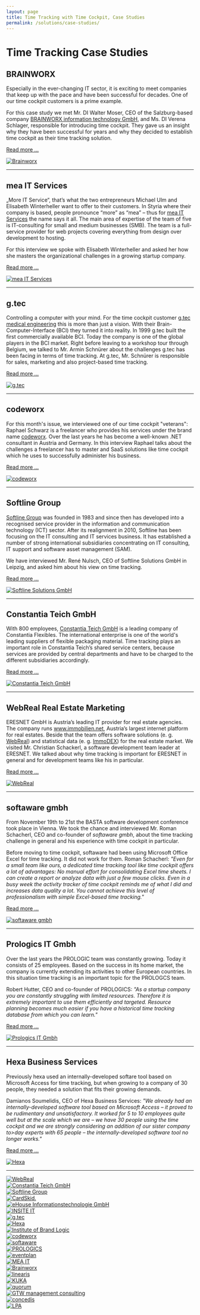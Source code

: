 ```yaml
---
layout: page
title: Time Tracking with Time Cockpit, Case Studies
permalink: /solutions/case-studies/
---
```


<h1 xmlns="http://www.w3.org/1999/xhtml">Time Tracking Case Studies
		</h1><h2 xmlns="http://www.w3.org/1999/xhtml">BRAINWORX
		</h2><div class="row" xmlns="http://www.w3.org/1999/xhtml">
  <div class="col-sm-12 col-md-8">
    <p>Especially in the ever-changing IT sector, it is exciting to meet companies that keep up with the pace and have been successful for decades. One of our time cockpit customers is a prime example.
				</p>
    <p>For this case study we met Mr. DI Walter Moser, CEO of the Salzburg-based company <a title="Brainworx information technology GmbH" href="http://www.brainworx.at/" target="_blank">BRAINWORX information technology GmbH</a>, and Ms. DI Verena Schlager, responsible for introducing time cockpit. They gave us an insight why they have been successful for years and why they decided to establish time cockpit as their time tracking solution.
				</p>
    <p>
      <a href="{{site.baseurl}}/loesungen/case-studies/Brainworx/" title="Time Tracking at Brainworx with Time Cockpit">Read more ...</a>
    </p>
  </div>
  <div class="col-sm-12 col-md-4">
    <a href="{{site.baseurl}}/loesungen/case-studies/Brainworx/" title="Time Tracking at Brainworx with Time Cockpit">
      <img src="{{site.baseurl}}/content/images/customer_logos/brainworx_logo_246.jpg" alt="Brainworx" title="Brainworx" />
    </a>
  </div>
</div><hr xmlns="http://www.w3.org/1999/xhtml" /><h2 xmlns="http://www.w3.org/1999/xhtml">mea IT Services
		</h2><div class="row" xmlns="http://www.w3.org/1999/xhtml">
  <div class="col-sm-12 col-md-8">
    <p>„More IT Service“, that’s what the two entrepreneurs Michael Ulm and Elisabeth Winterheller want to offer to their customers. In Styria where their company is based, people pronounce “more” as “mea” – thus for <a href="http://www.mea-it.com/" title="mea IT Services" target="_blank">mea IT Services</a> the name says it all. The main area of expertise of the team of five is IT-consulting for small and medium businesses (SMB). The team is a full-service provider for web projects covering everything from design over development to hosting.
				</p>
    <p>For this interview we spoke with Elisabeth Winterheller and asked her how she masters the organizational challenges in a growing startup company.
				</p>
    <p>
      <a href="{{site.baseurl}}/loesungen/case-studies/Zeiterfassung-bei-mea-IT-Services-mit-time-cockpit/" title="Time Tracking at mea IT Services with Time Cockpit">Read more ...</a>
    </p>
  </div>
  <div class="col-sm-12 col-md-4">
    <a href="{{site.baseurl}}/loesungen/case-studies/Zeiterfassung-bei-mea-IT-Services-mit-time-cockpit/" title="Time Tracking at mea IT Services with Time Cockpit">
      <img src="{{site.baseurl}}/content/images/customer_logos/mea_it_services_logo_246.png" alt="mea IT Services" title="mea IT Services" />
    </a>
  </div>
</div><hr xmlns="http://www.w3.org/1999/xhtml" /><h2 xmlns="http://www.w3.org/1999/xhtml">g.tec
		</h2><div class="row" xmlns="http://www.w3.org/1999/xhtml">
  <div class="col-sm-12 col-md-8">
    <p>Controlling a computer with your mind. For the time cockpit customer <a href="http://www.gtec.at/" title="g.tec" target="_blank">g.tec medical engineering</a> this is more than just a vision. With their Brain-Computer-Interface (BCI) they turned it into reality. In 1999 g.tec built the first commercially available BCI. Today the company is one of the global players in the BCI market. Right before leaving to a workshop tour through Belgium, we talked to Mr. Armin Schnürer about the challenges g.tec has been facing in terms of time tracking. At g.tec, Mr. Schnürer is responsible for sales, marketing and also project-based time tracking.
				</p>
    <p>
      <a href="{{site.baseurl}}/loesungen/case-studies/Time-Tracking-at-gtec-With-Time-Cockpit/" title="Time Tracking at g.tec with Time Cockpit">Read more ...</a>
    </p>
  </div>
  <div class="col-sm-12 col-md-4">
    <a href="{{site.baseurl}}/loesungen/case-studies/Time-Tracking-at-gtec-With-Time-Cockpit/" title="Time Tracking at g.tec with Time Cockpit">
      <img src="{{site.baseurl}}/content/images/customer_logos/gtec_logo_246.jpg" alt="g.tec" title="g.tec" />
    </a>
  </div>
</div><hr xmlns="http://www.w3.org/1999/xhtml" /><h2 xmlns="http://www.w3.org/1999/xhtml">codeworx
		</h2><div class="row" xmlns="http://www.w3.org/1999/xhtml">
  <div class="col-sm-12 col-md-8">
    <p>For this month's issue, we interviewed one of our time cockpit "veterans": Raphael Schwarz is a freelancer who provides his services under the brand name <a href="http://www.codeworx.at" title="codeworx" target="_blank">codeworx</a>. Over the last years he has become a well-known .NET consultant in Austria and Germany. In this interview Raphael talks about the challenges a freelancer has to master and SaaS solutions like time cockpit which he uses to successfully administer his business.
				</p>
    <p>
      <a href="{{site.baseurl}}/loesungen/case-studies/Zeiterfassung-bei-codeworx-mit-time-cockpit/" title="Time Tracking at Codeworx with Time Cockpit">Read more ...</a>
    </p>
  </div>
  <div class="col-sm-12 col-md-4">
    <a href="{{site.baseurl}}/loesungen/case-studies/Zeiterfassung-bei-codeworx-mit-time-cockpit/" title="Time Tracking at Codeworx with Time Cockpit">
      <img src="{{site.baseurl}}/content/images/customer_logos/codeworx_logo_246.png" alt="codeworx" title="codeworx" />
    </a>
  </div>
</div><hr xmlns="http://www.w3.org/1999/xhtml" /><h2 xmlns="http://www.w3.org/1999/xhtml">Softline Group
		</h2><div class="row" xmlns="http://www.w3.org/1999/xhtml">
  <div class="col-sm-12 col-md-8">
    <p>
      <a href="http://www.softline-group.com/" target="_blank">Softline Group</a> was founded in 1983 and since then has developed into a recognised service provider in the information and communication technology (ICT) sector. After its realignment in 2010, Softline has been focusing on the IT consulting and IT services business. It has established a number of strong international subsidiaries concentrating on IT consulting, IT support and software asset management (SAM).
				</p>
    <p>We have interviewed Mr. René Nulsch, CEO of Softline Solutions GmbH in Leipzig, and asked him about his view on time tracking.
				</p>
    <p>
      <a href="{{site.baseurl}}/loesungen/case-studies/Time-Tracking-at-Softline-with-Time-Cockpit/">Read more ...</a>
    </p>
  </div>
  <div class="col-sm-12 col-md-4">
    <a href="{{site.baseurl}}/loesungen/case-studies/Time-Tracking-at-Softline-with-Time-Cockpit/">
      <img src="{{site.baseurl}}/content/images/customer_logos/softline_group_logo.png" alt="Softline Solutions GmbH" title="Softline Solutions GmbH" />
    </a>
  </div>
</div><hr xmlns="http://www.w3.org/1999/xhtml" /><h2 xmlns="http://www.w3.org/1999/xhtml">Constantia Teich GmbH
		</h2><div class="row" xmlns="http://www.w3.org/1999/xhtml">
  <div class="col-sm-12 col-md-8">
    <p>With 800 employees, <a href="http://teich.cflex.com/" target="_blank">Constantia Teich GmbH</a> is a leading company of Constantia Flexibles. The international enterprise is one of the world's leading suppliers of flexible packaging material. Time tracking plays an important role in Constantia Teich’s shared service centers, because services are provided by central departments and have to be charged to the different subsidiaries accordingly.
				</p>
    <p>
      <a href="{{site.baseurl}}/loesungen/case-studies/Constantia-Teich/">Read more ...</a>
    </p>
  </div>
  <div class="col-sm-12 col-md-4">
    <a href="{{site.baseurl}}/loesungen/case-studies/Constantia-Teich/">
      <img src="{{site.baseurl}}/content/images/customer_logos/teich_logo_246.png" alt="Constantia Teich GmbH" title="Constantia Teich GmbH" />
    </a>
  </div>
</div><hr xmlns="http://www.w3.org/1999/xhtml" /><h2 xmlns="http://www.w3.org/1999/xhtml">WebReal Real Estate Marketing
		</h2><div class="row" xmlns="http://www.w3.org/1999/xhtml">
  <div class="col-sm-12 col-md-8">
    <p>ERESNET GmbH is Austria’s leading IT provider for real estate agencies. The company runs <a href="http://www.immobilien.net/" target="_blank">www.immobilien.net</a>, Austria’s largest internet platform for real estates. Beside that the team offers software solutions (e. g. <a href="http://www.webreal.at/" target="_blank">WebReal</a>) and statistical data (e. g. <a href="http://www.immobilien.net/immodex" target="_blank">ImmoDEX</a>) for the real estate market. We visited Mr. Christian Schackerl, a software development team leader at ERESNET. We talked about why time tracking is important for ERESNET in general and for development teams like his in particular.
				</p>
    <p>
      <a href="{{site.baseurl}}/loesungen/case-studies/webreal/">Read more ...</a>
    </p>
  </div>
  <div class="col-sm-12 col-md-4">
    <a href="{{site.baseurl}}/loesungen/case-studies/webreal/">
      <img src="{{site.baseurl}}/content/images/customer_logos/webreal_logo.png" alt="WebReal" title="WebReal" />
    </a>
  </div>
</div><hr xmlns="http://www.w3.org/1999/xhtml" /><h2 xmlns="http://www.w3.org/1999/xhtml">softaware gmbh
		</h2><div class="row" xmlns="http://www.w3.org/1999/xhtml">
  <div class="col-sm-12 col-md-8">
    <p>From November 19th to 21st the BASTA software development conference took place in Vienna. We took the chance and interviewed Mr. Roman Schacherl, CEO and co-founder of <em>softaware gmbh</em>, about the time tracking challenge in general and his experience with time cockpit in particular.
				</p>
    <p>Before moving to time cockpit, softaware had been using Microsoft Office Excel for time tracking. It did not work for them. Roman Schacherl: <em>"Even for a small team like ours, a dedicated time tracking tool like time cockpit offers a lot of advantages: No manual effort for consolidating Excel time sheets. I can create a report or analyze data with just a few mouse clicks. Even in a busy week the activity tracker of time cockpit reminds me of what I did and increases data quality a lot. You cannot achieve this level of professionalism with simple Excel-based time tracking."</em></p>
    <p>
      <a href="{{site.baseurl}}/loesungen/case-studies/softaware-gmbh/">Read more ...</a>
    </p>
  </div>
  <div class="col-sm-12 col-md-4">
    <a href="{{site.baseurl}}/loesungen/case-studies/softaware-gmbh/">
      <img src="{{site.baseurl}}/content/images/customer_logos/softaware_logo_246.png" alt="softaware gmbh" title="softaware gmbh" />
    </a>
  </div>
</div><hr xmlns="http://www.w3.org/1999/xhtml" /><h2 xmlns="http://www.w3.org/1999/xhtml">Prologics IT Gmbh
		</h2><div class="row" xmlns="http://www.w3.org/1999/xhtml">
  <div class="col-sm-12 col-md-8">
    <p>Over the last years the PROLOGIC team was constantly growing. Today it consists of 25 employees. Based on the success in its home market, the company is currently extending its activities to other European countries. In this situation time tracking is an important topic for the PROLOGCS team.
				</p>
    <p>Robert Hutter, CEO and co-founder of PROLOGICS: <em>"As a startup company you are constantly struggling with limited resources. Therefore it is extremely important to use them efficiently and targeted. Resource planning becomes much easier if you have a historical time tracking database from which you can learn."</em></p>
    <p>
      <a href="{{site.baseurl}}/loesungen/case-studies/PROLOGICS-IT-GmbH/">Read more ...</a>
    </p>
  </div>
  <div class="col-sm-12 col-md-4">
    <a href="{{site.baseurl}}/loesungen/case-studies/PROLOGICS-IT-GmbH/">
      <img src="{{site.baseurl}}/content/images/customer_logos/prologics_logo.png" alt="Prologics IT Gmbh" title="Prologics IT Gmbh" class="   " />
    </a>
  </div>
</div><hr xmlns="http://www.w3.org/1999/xhtml" /><h2 xmlns="http://www.w3.org/1999/xhtml">Hexa Business Services
		</h2><div class="row" xmlns="http://www.w3.org/1999/xhtml">
  <div class="col-sm-12 col-md-8">
    <p>Previously hexa used an internally-developed softare tool based on Microsoft Access for time tracking, but when growing to a company of 30 people, they needed a solution that fits their growing demands.
				</p>
    <p>Damianos Soumelidis, CEO of Hexa Business Services: <em>"We already had an internally-developed software tool based on Microsoft Access – it proved to be rudimentary and unsatisfactory. It worked for 5 to 10 employees quite well but at the scale which we are – we have 30 people using the time cockpit and we are strongly considering an addition of our sister company to&gt;day experts with 65 people – the internally-developed software tool no longer works."</em></p>
    <p>
      <a href="{{site.baseurl}}/loesungen/case-studies/hexa-business-services/">Read more ...</a>
    </p>
  </div>
  <div class="col-sm-12 col-md-4">
    <a href="{{site.baseurl}}/loesungen/case-studies/hexa-business-services/">
      <img src="{{site.baseurl}}/content/images/customer_logos/hexa_logo.png" alt="Hexa" title="Hexa" />
    </a>
  </div>
</div><hr xmlns="http://www.w3.org/1999/xhtml" /><div class="row customerLogos" xmlns="http://www.w3.org/1999/xhtml">
  <div class="col-xs-4 col-sm-4 col-md-3 col-lg-2">
    <a href="http://www.webreal.at/" target="_blank">
      <img class="center " src="{{site.baseurl}}/content/images/customer_logos/webreal_logo.png?mw=120&amp;mh=120" alt="WebReal" title="WebReal" />
    </a>
  </div>
  <div class="col-xs-4 col-sm-4 col-md-3 col-lg-2">
    <a href="http://teich.cflex.com/" target="_blank">
      <img class="center " src="{{site.baseurl}}/content/images/customer_logos/teich_logo.png?mw=120&amp;mh=120" alt="Constantia Teich GmbH" title="Constantia Teich GmbH" />
    </a>
  </div>
  <div class="col-xs-4 col-sm-4 col-md-3 col-lg-2">
    <a href="http://www.softline-group.com/" target="_blank">
      <img class="center" src="{{site.baseurl}}/content/images/customer_logos/softline_group_logo.png?mw=120&amp;mh=120" alt="Softline Group" title="Softline Group" />
    </a>
  </div>
  <div class="col-xs-4 col-sm-4 col-md-3 col-lg-2">
    <a href="http://www.cardskid.com/" target="_blank">
      <img class="center" src="{{site.baseurl}}/content/images/customer_logos/card_skid_logo.png?mw=120&amp;mh=120" alt="CardSkid." title="CardSkid." />
    </a>
  </div>
  <div class="col-xs-4 col-sm-4 col-md-3 col-lg-2">
    <a href="http://www.ehouse.at/" target="_blank">
      <img class="center" src="{{site.baseurl}}/content/images/customer_logos/ehouse_logo.png?mw=120&amp;mh=120" alt="eHouse Informationstechnologie GmbH" title="eHouse Informationstechnologie GmbH" />
    </a>
  </div>
  <div class="col-xs-4 col-sm-4 col-md-3 col-lg-2">
    <a href="http://www.insite-it.net/" target="_blank">
      <img class="center " src="{{site.baseurl}}/content/images/customer_logos/insite_logo.png?mw=120&amp;mh=120" alt="INSITE IT" title="INSITE IT" />
    </a>
  </div>
  <div class="col-xs-4 col-sm-4 col-md-3 col-lg-2">
    <a href="http://www.gtec.at/" target="_blank">
      <img class="center" src="{{site.baseurl}}/content/images/customer_logos/gtec_logo.png?mw=120&amp;mh=120" alt="g.tec" title="g.tec" />
    </a>
  </div>
  <div class="col-xs-4 col-sm-4 col-md-3 col-lg-2">
    <a href="http://www.hexa.at/" target="_blank">
      <img class="center" src="{{site.baseurl}}/content/images/customer_logos/hexa_logo.png?mw=120&amp;mh=120" alt="Hexa" title="Hexa" />
    </a>
  </div>
  <div class="col-xs-4 col-sm-4 col-md-3 col-lg-2">
    <a href="http://www.brand-logic.com/" target="_blank">
      <img class="center" src="{{site.baseurl}}/content/images/customer_logos/brandlogic_logo.png?mw=120&amp;mh=120" alt="Institute of Brand Logic" title="Institute of Brand Logic" />
    </a>
  </div>
  <div class="col-xs-4 col-sm-4 col-md-3 col-lg-2">
    <a href="http://codeworx.at/" target="_blank">
      <img class="center " src="{{site.baseurl}}/content/images/customer_logos/codeworx_logo.png?mw=120&amp;mh=120" alt="codeworx" title="codeworx" />
    </a>
  </div>
  <div class="col-xs-4 col-sm-4 col-md-3 col-lg-2">
    <a href="http://www.softaware.at/" target="_blank">
      <img class="center " src="{{site.baseurl}}/content/images/customer_logos/softaware_logo.png?mw=120&amp;mh=120" alt="softaware" title="softaware" />
    </a>
  </div>
  <div class="col-xs-4 col-sm-4 col-md-3 col-lg-2">
    <a href="http://www.prologics-it.com/" target="_blank">
      <img class="center" src="{{site.baseurl}}/content/images/customer_logos/prologics_logo.png?mw=120&amp;mh=120" alt="PROLOGICS" title="PROLOGICS" />
    </a>
  </div>
  <div class="col-xs-4 col-sm-4 col-md-3 col-lg-2">
    <a href="http://www.eventplan.at/" target="_blank">
      <img class="center" src="{{site.baseurl}}/content/images/customer_logos/eventplan_logo.png?mw=120&amp;mh=120" alt="eventplan" title="eventplan" />
    </a>
  </div>
  <div class="col-xs-4 col-sm-4 col-md-3 col-lg-2">
    <a href="http://www.mea-it.com/" target="_blank">
      <img class="center" src="{{site.baseurl}}/content/images/customer_logos/mea_it_logo.png?mw=120&amp;mh=120" alt="MEA IT" title="MEA IT" />
    </a>
  </div>
  <div class="col-xs-4 col-sm-4 col-md-3 col-lg-2">
    <a href="http://www.brainworx.at/" target="_blank">
      <img class="center" src="{{site.baseurl}}/content/images/customer_logos/brainworx_logo.jpg?mw=120&amp;mh=120" alt="Brainworx" title="Brainworx" />
    </a>
  </div>
  <div class="col-xs-4 col-sm-4 col-md-3 col-lg-2">
    <a href="http://www.linearis.at/" target="_blank">
      <img class="center " src="{{site.baseurl}}/content/images/customer_logos/linearis_logo.png?mw=120&amp;mh=120" alt="linearis" title="linearis" />
    </a>
  </div>
  <div class="col-xs-4 col-sm-4 col-md-3 col-lg-2">
    <a href="http://www.kuka.com/" target="_blank">
      <img class="center" src="{{site.baseurl}}/content/images/customer_logos/kuka_logo.jpg?mw=120&amp;mh=120" alt="KUKA" title="KUKA" />
    </a>
  </div>
  <div class="col-xs-4 col-sm-4 col-md-3 col-lg-2">
    <a href="http://www.quorum.at/" target="_blank">
      <img class="center" src="{{site.baseurl}}/content/images/customer_logos/quorum_logo.jpg?mw=120&amp;mh=120" alt="quorum" title="quorum" />
    </a>
  </div>
  <div class="col-xs-4 col-sm-4 col-md-3 col-lg-2">
    <a href="http://www.gtw-mc.com/" target="_blank">
      <img class="center" src="{{site.baseurl}}/content/images/customer_logos/gtw_logo.jpg?mw=120&amp;mh=120" alt="GTW management consulting" title="GTW management consulting" />
    </a>
  </div>
  <div class="col-xs-4 col-sm-4 col-md-3 col-lg-2">
    <a href="http://www.concedis.net/" target="_blank">
      <img class="center" src="{{site.baseurl}}/content/images/customer_logos/concedis_logo.jpg?mw=120&amp;mh=120" alt="concedis" title="concedis" />
    </a>
  </div>
  <div class="col-xs-4 col-sm-4 col-md-3 col-lg-2">
    <a href="http://www.l-p-a.com/" target="_blank">
      <img class="center" src="{{site.baseurl}}/content/images/customer_logos/lpa_logo.png?mw=120&amp;mh=120" alt="LPA" title="LPA" />
    </a>
  </div>
</div>